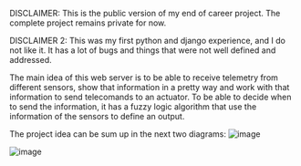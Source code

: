 DISCLAIMER: This is the public version of my end of career project. The complete project remains private for now. 

DISCLAIMER 2: This was my first python and django experience, and I do not like it. It has a lot of bugs and things that were not well defined and addressed. 


The main idea of this web server is to be able to receive telemetry from different sensors, show that information in a pretty way and work with that information to send telecomands to an actuator.
To be able to decide when to send the information, it has a fuzzy logic algorithm that use the information of the sensors to define an output.


The project idea can be sum up in the next two diagrams:
![image](https://github.com/geroferrari/agriculturaInteligente_webServer/assets/38739978/042809d7-48b7-46ac-9f85-c2da8a7aa980)


![image](https://github.com/geroferrari/agriculturaInteligente_webServer/assets/38739978/947a5fd5-a96c-4dd2-8211-7a5cedd358ff)

